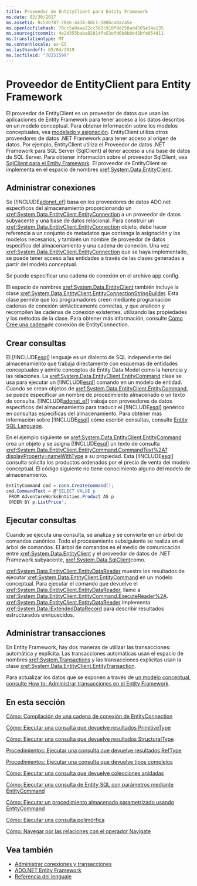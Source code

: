 ```yaml
---
title: Proveedor de EntityClient para Entity Framework
ms.date: 03/30/2017
ms.assetid: 8c5db787-78e6-4a34-8dc1-188bca0aca5e
ms.openlocfilehash: 70cc5a9aaa22cc563c910f9d250ad4565e34a135
ms.sourcegitcommit: 4e2d355baba82814fa53efd6b8bbb45bfe054d11
ms.translationtype: MT
ms.contentlocale: es-ES
ms.lasthandoff: 09/04/2019
ms.locfileid: "70251599"
---
```

# <a name="entityclient-provider-for-the-entity-framework"></a>Proveedor de EntityClient para Entity Framework
El proveedor de EntityClient es un proveedor de datos que usan las aplicaciones de Entity Framework para tener acceso a los datos descritos en un modelo conceptual. Para obtener información sobre los modelos conceptuales, vea [modelado y asignación](modeling-and-mapping.md). EntityClient utiliza otros proveedores de datos .NET Framework para tener acceso al origen de datos. Por ejemplo, EntityClient utiliza el Proveedor de datos .NET Framework para SQL Server (SqlClient) al tener acceso a una base de datos de SQL Server. Para obtener información sobre el proveedor SqlClient, vea [SqlClient para el Entity Framework](sqlclient-for-the-entity-framework.md). El proveedor de EntityClient se implementa en el espacio de nombres <xref:System.Data.EntityClient>.  
  
## <a name="managing-connections"></a>Administrar conexiones  
 Se [!INCLUDE[adonet_ef](../../../../../includes/adonet-ef-md.md)] basa en los proveedores de datos ADO.net específicos del almacenamiento proporcionando un <xref:System.Data.EntityClient.EntityConnection> a un proveedor de datos subyacente y una base de datos relacional. Para construir un <xref:System.Data.EntityClient.EntityConnection> objeto, debe hacer referencia a un conjunto de metadatos que contenga la asignación y los modelos necesarios, y también un nombre de proveedor de datos específico del almacenamiento y una cadena de conexión. Una vez <xref:System.Data.EntityClient.EntityConnection> que se haya implementado, se puede tener acceso a las entidades a través de las clases generadas a partir del modelo conceptual.  
  
 Se puede especificar una cadena de conexión en el archivo app.config.  
  
 El espacio de nombres <xref:System.Data.EntityClient> también incluye la clase <xref:System.Data.EntityClient.EntityConnectionStringBuilder>. Esta clase permite que los programadores creen mediante programación cadenas de conexión sintácticamente correctas, y que analicen y recompilen las cadenas de conexión existentes, utilizando las propiedades y los métodos de la clase. Para obtener más información, consulte [Cómo Cree una cadena](how-to-build-an-entityconnection-connection-string.md)de conexión de EntityConnection.  
  
## <a name="creating-queries"></a>Crear consultas  
 El [!INCLUDE[esql](../../../../../includes/esql-md.md)] lenguaje es un dialecto de SQL independiente del almacenamiento que trabaja directamente con esquemas de entidades conceptuales y admite conceptos de Entity Data Model como la herencia y las relaciones. La <xref:System.Data.EntityClient.EntityCommand> clase se usa para ejecutar un [!INCLUDE[esql](../../../../../includes/esql-md.md)] comando en un modelo de entidad. Cuando se crean objetos de <xref:System.Data.EntityClient.EntityCommand>, se puede especificar un nombre de procedimiento almacenado o un texto de consulta. [!INCLUDE[adonet_ef](../../../../../includes/adonet-ef-md.md)] trabaja con proveedores de datos específicos del almacenamiento para traducir el [!INCLUDE[esql](../../../../../includes/esql-md.md)] genérico en consultas específicas del almacenamiento. Para obtener más información sobre [!INCLUDE[esql](../../../../../includes/esql-md.md)] cómo escribir consultas, consulte [Entity SQL Language](./language-reference/entity-sql-language.md).  
  
 En el ejemplo siguiente se <xref:System.Data.EntityClient.EntityCommand> crea un objeto y se asigna [!INCLUDE[esql](../../../../../includes/esql-md.md)] un texto de consulta <xref:System.Data.EntityClient.EntityCommand.CommandText%2A?displayProperty=nameWithType> a su propiedad. Esta [!INCLUDE[esql](../../../../../includes/esql-md.md)] consulta solicita los productos ordenados por el precio de venta del modelo conceptual. El código siguiente no tiene conocimiento alguno del modelo de almacenamiento.  
  
 ```csharp
EntityCommand cmd = conn.CreateCommand();
cmd.CommandText = @"SELECT VALUE p
  FROM AdventureWorksEntities.Product AS p
  ORDER BY p.ListPrice";
```
  
## <a name="executing-queries"></a>Ejecutar consultas  
 Cuando se ejecuta una consulta, se analiza y se convierte en un árbol de comandos canónico. Todo el procesamiento subsiguiente se realiza en el árbol de comandos. El árbol de comandos es el medio de comunicación entre <xref:System.Data.EntityClient> y el proveedor de datos de .NET Framework subyacente, <xref:System.Data.SqlClient>como.  
  
 <xref:System.Data.EntityClient.EntityDataReader> muestra los resultados de ejecutar <xref:System.Data.EntityClient.EntityCommand> en un modelo conceptual. Para ejecutar el comando que devuelve el <xref:System.Data.EntityClient.EntityDataReader>, llame a <xref:System.Data.EntityClient.EntityCommand.ExecuteReader%2A>. <xref:System.Data.EntityClient.EntityDataReader> implementa <xref:System.Data.IExtendedDataRecord> para describir resultados estructurados enriquecidos.  
  
## <a name="managing-transactions"></a>Administrar transacciones  
 En Entity Framework, hay dos maneras de utilizar las transacciones: automática y explícita. Las transacciones automáticas usan el espacio de nombres <xref:System.Transactions> y las transacciones explícitas usan la clase <xref:System.Data.EntityClient.EntityTransaction>.  
  
 Para actualizar los datos que se exponen a través de [un modelo conceptual, consulte How to: Administrar transacciones en el Entity Framework](https://docs.microsoft.com/previous-versions/dotnet/netframework-4.0/bb738523(v=vs.100)).  
  
## <a name="in-this-section"></a>En esta sección  
 [Cómo: Compilación de una cadena de conexión de EntityConnection](how-to-build-an-entityconnection-connection-string.md)  
  
 [Cómo: Ejecutar una consulta que devuelve resultados PrimitiveType](how-to-execute-a-query-that-returns-primitivetype-results.md)  
  
 [Cómo: Ejecutar una consulta que devuelve resultados StructuralType](how-to-execute-a-query-that-returns-structuraltype-results.md)  
  
 [Procedimientos: Ejecutar una consulta que devuelve resultados RefType](how-to-execute-a-query-that-returns-reftype-results.md)  
  
 [Procedimientos: Ejecutar una consulta que devuelve tipos complejos](how-to-execute-a-query-that-returns-complex-types.md)  
  
 [Cómo: Ejecutar una consulta que devuelve colecciones anidadas](how-to-execute-a-query-that-returns-nested-collections.md)  
  
 [Cómo: Ejecutar una consulta de Entity SQL con parámetros mediante EntityCommand](how-to-execute-a-parameterized-entity-sql-query-using-entitycommand.md)  
  
 [Cómo: Ejecutar un procedimiento almacenado parametrizado usando EntityCommand](how-to-execute-a-parameterized-stored-procedure-using-entitycommand.md)  
  
 [Cómo: Ejecutar una consulta polimórfica](how-to-execute-a-polymorphic-query.md)  
  
 [Cómo: Navegar por las relaciones con el operador Navigate](how-to-navigate-relationships-with-the-navigate-operator.md)  
  
## <a name="see-also"></a>Vea también

- [Administrar conexiones y transacciones](https://docs.microsoft.com/previous-versions/dotnet/netframework-4.0/bb896325(v=vs.100))
- [ADO.NET Entity Framework](index.md)
- [Referencia del lenguaje](./language-reference/index.md)
